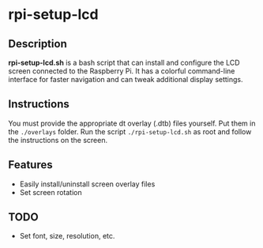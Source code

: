 # rpi-setup-lcd

## Description
<b>rpi-setup-lcd.sh</b> is a bash script that can install and configure the LCD screen connected to the Raspberry Pi.
It has a colorful command-line interface for faster navigation and can tweak additional display settings.

## Instructions
You must provide the appropriate dt overlay (.dtb) files yourself. Put them in the <code class="language-plaintext highlighter-rouge">./overlays</code> folder. 
Run the script <code class="language-plaintext highlighter-rouge">./rpi-setup-lcd.sh</code> as root and follow the instructions on the screen.

## Features
- Easily install/uninstall screen overlay files
- Set screen rotation

## TODO
- Set font, size, resolution, etc.